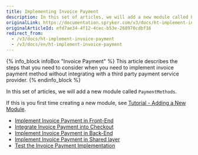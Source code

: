 ```yaml
---
title: Implementing Invoice Payment
description: In this set of articles, we will add a new module called PaymentMethods.
originalLink: https://documentation.spryker.com/v3/docs/ht-implement-invoice-payment
originalArticleId: efd7ae34-4f12-4cec-b53e-268970cdbf16
redirect_from:
  - /v3/docs/ht-implement-invoice-payment
  - /v3/docs/en/ht-implement-invoice-payment
---
```


{% info_block infoBox "Invoice Payment" %}
This article describes the steps that you need to consider when you need to implement invoice payment method without integrating with a third party payment service provider.
{% endinfo_block %}

In this set of articles, we will add a new module called `PaymentMethods`.

If this is you first time creating a new module, see [Tutorial - Adding a New Module](/docs/scos/dev/developer-guides/201907.0/development-guide/back-end/data-manipulation/data-enrichment/extending-spryker/adding-a-new-module.html).

* [Implement Invoice Payment in Front-End](/docs/scos/dev/developer-guides/201907.0/development-guide/back-end/data-manipulation/payment-methods/invoice/implementing-invoice-payment-in-front-end.html)
* [Integrate Invoice Payment into Checkout](/docs/scos/dev/developer-guides/201907.0/development-guide/back-end/data-manipulation/payment-methods/invoice/integrating-invoice-payment-into-checkout.html)
* [Implement Invoice Payment in Back-End](/docs/scos/dev/developer-guides/201907.0/development-guide/back-end/data-manipulation/payment-methods/invoice/implementing-invoice-payment-in-back-end.html)
* [Implement Invoice Payment in Shared layer](/docs/scos/dev/developer-guides/201907.0/development-guide/back-end/data-manipulation/payment-methods/invoice/implementing-invoice-payment-in-front-end.html-be-shared)
* [Test the Invoice Payment Implementation](/docs/scos/dev/developer-guides/201907.0/development-guide/back-end/data-manipulation/payment-methods/invoice/testing-the-invoice-payment-implementation.html)
